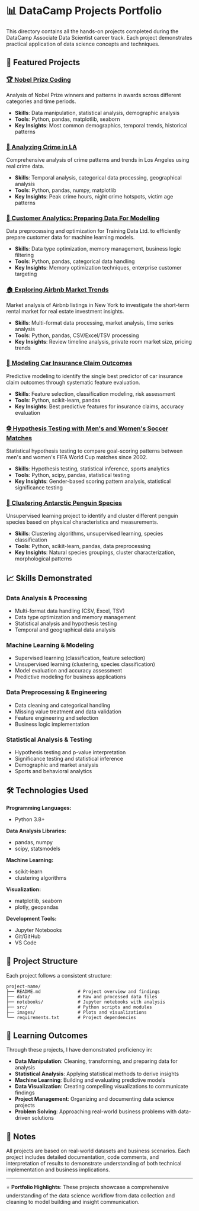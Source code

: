 # 📊 DataCamp Projects Portfolio

This directory contains all the hands-on projects completed during the DataCamp Associate Data Scientist career track. Each project demonstrates practical application of data science concepts and techniques.

## 🚀 Featured Projects

### [🏆 Nobel Prize Coding](./nobel-prize-coding/)
Analysis of Nobel Prize winners and patterns in awards across different categories and time periods.
- **Skills**: Data manipulation, statistical analysis, demographic analysis
- **Tools**: Python, pandas, matplotlib, seaborn
- **Key Insights**: Most common demographics, temporal trends, historical patterns

### [🚨 Analyzing Crime in LA](./analyzing-crime-in-la/)
Comprehensive analysis of crime patterns and trends in Los Angeles using real crime data.
- **Skills**: Temporal analysis, categorical data processing, geographical analysis
- **Tools**: Python, pandas, numpy, matplotlib
- **Key Insights**: Peak crime hours, night crime hotspots, victim age patterns

### [👥 Customer Analytics: Preparing Data For Modelling](./customer-analytics-data-modeling/)
Data preprocessing and optimization for Training Data Ltd. to efficiently prepare customer data for machine learning models.
- **Skills**: Data type optimization, memory management, business logic filtering
- **Tools**: Python, pandas, categorical data handling
- **Key Insights**: Memory optimization techniques, enterprise customer targeting

### [🏠 Exploring Airbnb Market Trends](./exploring-airbnb-market-trends/)
Market analysis of Airbnb listings in New York to investigate the short-term rental market for real estate investment insights.
- **Skills**: Multi-format data processing, market analysis, time series analysis
- **Tools**: Python, pandas, CSV/Excel/TSV processing
- **Key Insights**: Review timeline analysis, private room market size, pricing trends

### [🚗 Modeling Car Insurance Claim Outcomes](./modeling-car-insurance-claim-outcomes/)
Predictive modeling to identify the single best predictor of car insurance claim outcomes through systematic feature evaluation.
- **Skills**: Feature selection, classification modeling, risk assessment
- **Tools**: Python, scikit-learn, pandas
- **Key Insights**: Best predictive features for insurance claims, accuracy evaluation

### [⚽ Hypothesis Testing with Men's and Women's Soccer Matches](./hypothesis-testing-soccer-matches/)
Statistical hypothesis testing to compare goal-scoring patterns between men's and women's FIFA World Cup matches since 2002.
- **Skills**: Hypothesis testing, statistical inference, sports analytics
- **Tools**: Python, scipy, pandas, statistical testing
- **Key Insights**: Gender-based scoring pattern analysis, statistical significance testing

### [🐧 Clustering Antarctic Penguin Species](./clustering-antarctic-penguin-species/)
Unsupervised learning project to identify and cluster different penguin species based on physical characteristics and measurements.
- **Skills**: Clustering algorithms, unsupervised learning, species classification
- **Tools**: Python, scikit-learn, pandas, data preprocessing
- **Key Insights**: Natural species groupings, cluster characterization, morphological patterns

## 📈 Skills Demonstrated

### Data Analysis & Processing
- Multi-format data handling (CSV, Excel, TSV)
- Data type optimization and memory management
- Statistical analysis and hypothesis testing
- Temporal and geographical data analysis

### Machine Learning & Modeling
- Supervised learning (classification, feature selection)
- Unsupervised learning (clustering, species classification)
- Model evaluation and accuracy assessment
- Predictive modeling for business applications

### Data Preprocessing & Engineering
- Data cleaning and categorical handling
- Missing value treatment and data validation
- Feature engineering and selection
- Business logic implementation

### Statistical Analysis & Testing
- Hypothesis testing and p-value interpretation
- Significance testing and statistical inference
- Demographic and market analysis
- Sports and behavioral analytics

## 🛠️ Technologies Used

**Programming Languages:**
- Python 3.8+

**Data Analysis Libraries:**
- pandas, numpy
- scipy, statsmodels

**Machine Learning:**
- scikit-learn
- clustering algorithms

**Visualization:**
- matplotlib, seaborn
- plotly, geopandas

**Development Tools:**
- Jupyter Notebooks
- Git/GitHub
- VS Code

## 📁 Project Structure

Each project follows a consistent structure:

```
project-name/
├── README.md              # Project overview and findings
├── data/                  # Raw and processed data files
├── notebooks/             # Jupyter notebooks with analysis
├── src/                   # Python scripts and modules
├── images/                # Plots and visualizations
└── requirements.txt       # Project dependencies
```

## 🎯 Learning Outcomes

Through these projects, I have demonstrated proficiency in:

- **Data Manipulation**: Cleaning, transforming, and preparing data for analysis
- **Statistical Analysis**: Applying statistical methods to derive insights
- **Machine Learning**: Building and evaluating predictive models
- **Data Visualization**: Creating compelling visualizations to communicate findings
- **Project Management**: Organizing and documenting data science projects
- **Problem Solving**: Approaching real-world business problems with data-driven solutions

## 📝 Notes

All projects are based on real-world datasets and business scenarios. Each project includes detailed documentation, code comments, and interpretation of results to demonstrate understanding of both technical implementation and business implications.

---

⭐ **Portfolio Highlights**: These projects showcase a comprehensive understanding of the data science workflow from data collection and cleaning to model building and insight communication.
